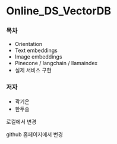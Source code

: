 # Online_DS_VectorDB

### 목차
- Orientation
- Text embeddings
- Image embeddings
- Pinecone / langchain / llamaindex
- 실제 서비스 구현

### 저자
- 곽기은
- 한두솔

로컬에서 변경

github 홈페이지에서 변경
